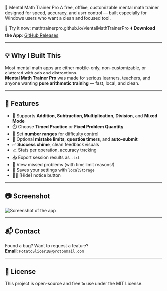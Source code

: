 🧮 Mental Math Trainer Pro
A free, offline, customizable mental math trainer designed for speed, accuracy, and user control — built especially for Windows users who want a clean and focused tool.

🔗 Try it now: mathtrainerpro.github.io/MentalMathTrainerPro
⬇️ **Download the App**: [GitHub Releases](https://github.com/MathTrainerPro/MentalMathTrainerPro/releases)

---

## 💡 Why I Built This

Most mental math apps are either mobile-only, non-customizable, or cluttered with ads and distractions.  
**Mental Math Trainer Pro** was made for serious learners, teachers, and anyone wanting **pure arithmetic training** — fast, local, and clean.

---

## 🎯 Features

- 🧠 Supports **Addition, Subtraction, Multiplication, Division**, and **Mixed Mode**
- ⏱️ Choose **Timed Practice** or **Fixed Problem Quantity**
- 🎯 Set **number ranges** for difficulty control
- 🚫 Optional **mistake limits**, **question timers**, and **auto-submit**
- ✅ **Success chime**, clean feedback visuals
- 📈 Stats per operation, accuracy tracking
- 📤 Export session results as `.txt`
- 📝 View missed problems (with time limit reasons!)
- 💾 Saves your settings with `localStorage`
- 🧑‍🏫 [Hide] notice button

---

## 📷 Screenshot

![Screenshot of the app](preview.png)

---

## 📬 Contact

Found a bug? Want to request a feature?  
**Email**: `PotatoSlicer18@protonmail.com`

---

## 📄 License

This project is open-source and free to use under the MIT License.
